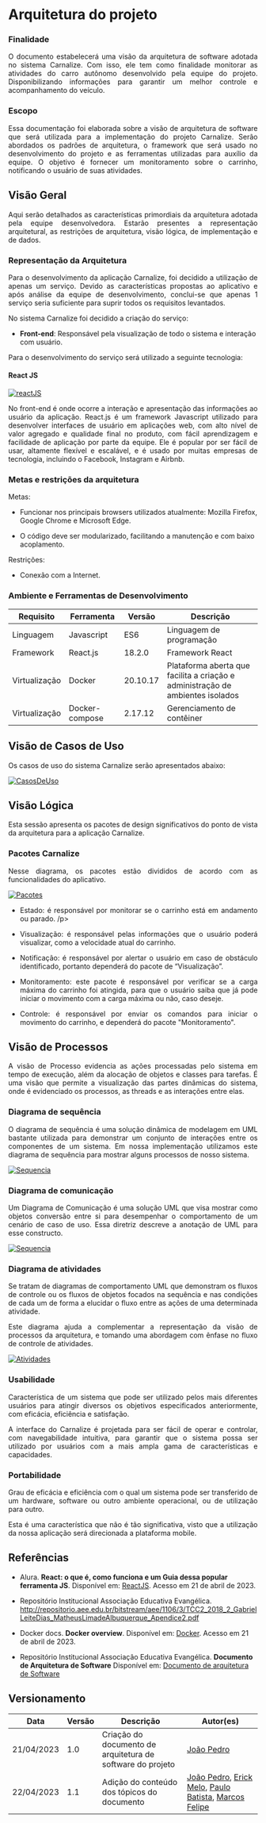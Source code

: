 # Arquitetura do projeto

### Finalidade

<p align = "justify">O documento estabelecerá uma visão da arquitetura de software adotada no sistema Carnalize. Com isso, ele tem como finalidade monitorar as atividades do carro autônomo desenvolvido pela equipe do projeto. Disponibilizando informações para garantir um melhor controle e acompanhamento do veículo.</p>
 
### Escopo
<p align = "justify">Essa documentação foi elaborada sobre a visão de arquitetura de software que será utilizada para a implementação do projeto Carnalize. Serão abordados os padrões de arquitetura, o framework que será usado no desenvolvimento do projeto e as ferramentas utilizadas para auxílio da equipe. O objetivo é fornecer um monitoramento sobre o carrinho, notificando o usuário de suas atividades.</p>

## Visão Geral

<p align = "justify">Aqui serão detalhados as características primordiais da arquitetura adotada pela equipe desenvolvedora. Estarão presentes a representação arquitetural, as restrições de arquitetura, visão lógica, de implementação e de dados.</p>
 
### Representação da Arquitetura 
 <p align = "justify">Para o desenvolvimento da aplicação Carnalize, foi decidido a utilização de apenas um serviço. Devido as características propostas ao aplicativo e após análise da equipe de desenvolvimento, conclui-se que apenas 1 serviço seria suficiente para suprir todos os requisitos levantados.</p>

No sistema Carnalize foi decidido a criação do serviço:

- **Front-end**: Responsável pela visualização de todo o sistema e interação com usuário.

<p align ="justify">Para o desenvolvimento do serviço será utilizado a seguinte tecnologia:</p>

#### React JS

[![reactJS](images/reactJS.png)](images/reactJS.png)

<p align ="justify">No front-end é onde ocorre a interação e apresentação das informações ao usuário da aplicação. React.js é um framework Javascript utilizado para desenvolver interfaces de usuário em aplicações web, com alto nível de valor agregado e qualidade final no produto, com fácil aprendizagem e facilidade de aplicação por parte da equipe. Ele é popular por ser fácil de usar, altamente flexível e escalável, e é usado por muitas empresas de tecnologia, incluindo o Facebook, Instagram e Airbnb.</p>

### Metas e restrições da arquitetura

Metas:

- Funcionar nos principais browsers utilizados atualmente: Mozilla Firefox, Google Chrome e Microsoft Edge.

- O código deve ser modularizado, facilitando a manutenção e com baixo acoplamento.

Restrições:

- Conexão com a Internet.

### Ambiente e Ferramentas de Desenvolvimento

| Requisito     | Ferramenta     | Versão   | Descrição                                                                      |
| ------------- | -------------- | -------- | ------------------------------------------------------------------------------ |
| Linguagem     | Javascript     | ES6      | Linguagem de programação                                                       |
| Framework     | React.js       | 18.2.0   | Framework React                                                                |
| Virtualização | Docker         | 20.10.17 | Plataforma aberta que facilita a criação e administração de ambientes isolados |
| Virtualização | Docker-compose | 2.17.12  | Gerenciamento de contêiner                                                     |

## Visão de Casos de Uso

<p align ="justify">Os casos de uso do sistema Carnalize serão apresentados abaixo:</p>

[![CasosDeUso](images/interface_diagrama_caso_de_uso.png)](images/interface_diagrama_caso_de_uso.png)

## Visão Lógica

 <p align ="justify">Esta sessão apresenta os pacotes de design significativos do ponto de vista da arquitetura para a aplicação Carnalize.</p>

### Pacotes Carnalize

<p align ="justify">Nesse diagrama, os pacotes estão divididos de acordo com as funcionalidades do aplicativo.</p>

[![Pacotes](images/interface_diagrama_de_pacotes.png)](images/interface_diagrama_de_pacotes.png)

- <p align ="justify">Estado: é responsável por monitorar se o carrinho está em andamento ou parado. /p>

- <p align ="justify">Visualização: é responsável pelas informações que o usuário poderá visualizar, como a velocidade atual do carrinho.</p>

- <p align ="justify">Notificação: é responsável por alertar o usuário em caso de obstáculo identificado, portanto dependerá do pacote de “Visualização”.</p>

- <p align ="justify">Monitoramento: este pacote é responsável por verificar se a carga máxima do carrinho foi atingida, para que o usuário saiba que já pode iniciar o movimento com a carga máxima ou não, caso deseje. </p>

- <p align ="justify">Controle: é responsável por enviar os comandos para iniciar o movimento do carrinho, e dependerá do pacote "Monitoramento". </p>

## Visão de Processos

<p align ="justify">A visão de Processo evidencia as ações processadas pelo sistema em tempo de execução, além da alocação de objetos e classes para tarefas. É uma visão que permite a visualização das partes dinâmicas do sistema, onde é evidenciado os processos, as threads e as interações entre elas.</p>

### Diagrama de sequência

<p align ="justify">O diagrama de sequência é uma solução dinâmica de modelagem em UML bastante utilizada para demonstrar um conjunto de interações entre os componentes de um sistema. Em nossa implementação utilizamos este diagrama de sequência para mostrar alguns processos de nosso sistema.</p>

[![Sequencia](images/interface_diagrama_de_sequencia.png)](images/interface_diagrama_de_sequencia.png)

### Diagrama de comunicação

<p align ="justify">Um Diagrama de Comunicação é uma solução UML que visa mostrar como objetos conversão entre si para desempenhar o comportamento de um cenário de caso de uso. Essa diretriz descreve a anotação de UML para esse constructo.</p>

[![Sequencia](images/interface_diagrama_de_comunicacao.png)](images/interface_diagrama_de_comunicacao.png)

### Diagrama de atividades

<p align ="justify">Se tratam de diagramas de comportamento UML que demonstram os fluxos de controle ou os fluxos de objetos focados na sequência e nas condições de cada um de forma a elucidar o fluxo entre as ações de uma determinada atividade.</p>

<p align ="justify">Este diagrama ajuda a complementar a representação da visão de processos da arquitetura, e tomando uma abordagem com ênfase no fluxo de controle de atividades.</p>

[![Atividades](images/interface_diagrama_de_atividades.png)](images/interface_diagrama_de_atividades.png)

### Usabilidade

<p align ="justify">Característica de um sistema que pode ser utilizado pelos mais diferentes usuários para atingir diversos os objetivos especificados anteriormente, com eficácia, eficiência e satisfação.</p>

<p align ="justify">A interface do Carnalize é projetada para ser fácil de operar e controlar, com navegabilidade intuitiva, para garantir que o sistema possa ser utilizado por usuários com a mais ampla gama de características e capacidades.</p>

### Portabilidade

<p align ="justify">Grau de eficácia e eficiência com o qual um sistema pode ser transferido de um hardware, software ou outro ambiente operacional, ou de utilização para outro.</p>

<p align ="justify">Esta é uma característica que não é tão significativa, visto que a utilização da nossa aplicação será direcionada a plataforma mobile.</p>

## Referências

- Alura. <b>React: o que é, como funciona e um Guia dessa popular ferramenta JS</b>. Disponível em: [ReactJS](https://www.alura.com.br/artigos/react-js). Acesso em 21 de abril de 2023.

- Repositório Institucional Associação Educativa Evangélica. <b></b> http://repositorio.aee.edu.br/bitstream/aee/1106/3/TCC2_2018_2_GabrielLeiteDias_MatheusLimadeAlbuquerque_Apendice2.pdf

* Docker docs. <b>Docker overview</b>. Disponível em: [Docker](https://docs.docker.com/get-started/overview/). Acesso em 21 de abril de 2023.

* Repositório Institucional Associação Educativa Evangélica. <b>Documento de Arquitetura de Software</b> Disponível em: [Documento de arquitetura de Software](http://repositorio.aee.edu.br/bitstream/aee/1106/3/TCC2_2018_2_GabrielLeiteDias_MatheusLimadeAlbuquerque_Apendice2.pdf)

## Versionamento

| Data       | Versão | Descrição                                                  | Autor(es)                                                                                                                                                                                 |
| ---------- | ------ | ---------------------------------------------------------- | ----------------------------------------------------------------------------------------------------------------------------------------------------------------------------------------- |
| 21/04/2023 | 1.0    | Criação do documento de arquitetura de software do projeto | [João Pedro](https://github.com/Joao-Pedro-Moura)                                                                                                                                         |
| 22/04/2023 | 1.1    | Adição do conteúdo dos tópicos do documento                | [João Pedro](https://github.com/Joao-Pedro-Moura), [Erick Melo](https://github.com/ErickMVdO), [Paulo Batista](https://github.com/higton), [Marcos Felipe](https://github.com/Marofelipe) |
